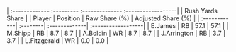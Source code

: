 | :------------- :--------- :-------------- :------------------|
|                       Rush Yards Share                       |
| Player       | Position | Raw Share (%) | Adjusted Share (%) |
| :------------| :--------| :-------------| :------------------|
| E.James      | RB       | 57.1          | 57.1               |
| M.Shipp      | RB       | 8.7           | 8.7                |
| A.Boldin     | WR       | 8.7           | 8.7                |
| J.Arrington  | RB       | 3.7           | 3.7                |
| L.Fitzgerald | WR       | 0.0           | 0.0                |